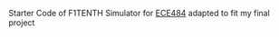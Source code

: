 Starter Code of F1TENTH Simulator for [ECE484](https://publish.illinois.edu/safe-autonomy/) adapted to fit my final project




